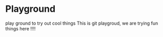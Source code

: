 # Playground
play ground to try out cool things
This is git playgroud, we are trying fun things here
!!!!
